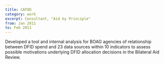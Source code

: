 ```yaml
---
title: CAFOD
category: work
excerpt: Consultant, "Aid by Principle"
from: Jan 2011
to: Feb 2011
---
```

Developed a tool and internal analysis for BOAG agencies of relationship between DFID spend and 23 data sources within 10 indicators to assess possible motivations underlying DFID allocation decisions in the Bilateral Aid Review.